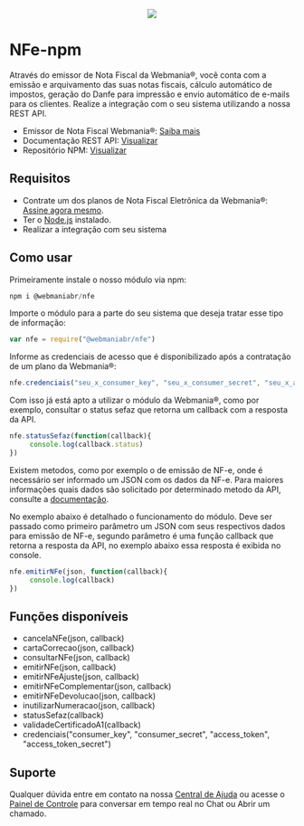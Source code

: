 <p align="center">
  <img src="https://wmbr.s3.amazonaws.com/img/logo_webmaniabr_github2.png">
</p>

# NFe-npm

Através do emissor de Nota Fiscal da Webmania®, você conta com a emissão e arquivamento das suas notas fiscais, cálculo automático de impostos, geração do Danfe para impressão e envio automático de e-mails para os clientes. Realize a integração com o seu sistema utilizando a nossa REST API.

- Emissor de Nota Fiscal Webmania®: [Saiba mais](https://webmaniabr.com/nota-fiscal-eletronica/)
- Documentação REST API: [Visualizar](https://webmaniabr.com/docs/rest-api-nfe/)
- Repositório NPM: [Visualizar]()

## Requisitos
- Contrate um dos planos de Nota Fiscal Eletrônica da Webmania®: [Assine agora mesmo](https://webmaniabr.com/nota-fiscal-eletronica/#plans-section).
- Ter o [Node.js](https://www.npmjs.com/get-npm) instalado.
- Realizar a integração com seu sistema

## Como usar
Primeiramente instale o nosso módulo via npm:
```js
npm i @webmaniabr/nfe
```

Importe o módulo para a parte do seu sistema que deseja tratar esse tipo de informação:
```js
var nfe = require("@webmaniabr/nfe")
```

Informe as credenciais de acesso que é disponibilizado após a contratação de um plano da Webmania®:
```js
nfe.credenciais("seu_x_consumer_key", "seu_x_consumer_secret", "seu_x_access_token", "seu_x_access_token_secret")
```

Com isso já está apto a utilizar o módulo da Webmania®, como por exemplo, consultar o status sefaz que retorna um callback com a resposta da API.
```js
nfe.statusSefaz(function(callback){
     console.log(callback.status)
})
```

Existem metodos, como por exemplo o de emissão de NF-e, onde é necessário ser informado um JSON com os dados da NF-e. Para maiores informações quais dados são solicitado por determinado metodo da API, consulte a [documentação](https://webmaniabr.com/docs/rest-api-nfe/).

No exemplo abaixo é detalhado o funcionamento do módulo. Deve ser passado como primeiro parâmetro um JSON com seus respectivos dados para emissão de NF-e, segundo parâmetro é uma função callback que retorna a resposta da API, no exemplo abaixo essa resposta é exibida no console.
```js
nfe.emitirNFe(json, function(callback){
     console.log(callback)
})
```

## Funções disponíveis

- cancelaNFe(json, callback)
- cartaCorrecao(json, callback)
- consultarNFe(json, callback)
- emitirNFe(json, callback)
- emitirNFeAjuste(json, callback)
- emitirNFeComplementar(json, callback)
- emitirNFeDevolucao(json, callback)
- inutilizarNumeracao(json, callback)
- statusSefaz(callback)
- validadeCertificadoA1(callback)
- credenciais("consumer_key", "consumer_secret", "access_token", "access_token_secret")

## Suporte

Qualquer dúvida entre em contato na nossa [Central de Ajuda](https://ajuda.webmaniabr.com) ou acesse o [Painel de Controle](https://webmaniabr.com/painel/) para conversar em tempo real no Chat ou Abrir um chamado.
